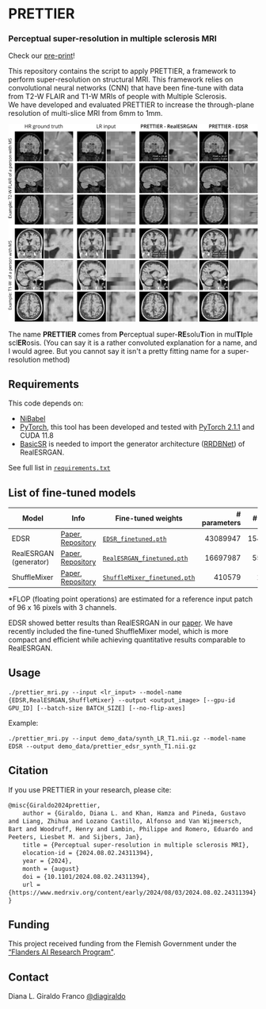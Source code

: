 # PRETTIER

### Perceptual super-resolution in multiple sclerosis MRI
Check our [pre-print](https://www.medrxiv.org/content/10.1101/2024.08.02.24311394v1)!

This repository contains the script to apply PRETTIER, a framework to perform super-resolution on structural MRI. This framework relies on convolutional neural networks (CNN) that have been fine-tune with data from T2-W FLAIR and T1-W MRIs of people with Multiple Sclerosis.  
We have developed and evaluated PRETTIER to increase the through-plane resolution of multi-slice MRI from 6mm to 1mm.

<img src="figures/example_simulatedLR.png?raw=True" width="800px" style="margin:0px 0px"/>

The name **PRETTIER** comes from **P**erceptual super-**RE**solu**T**ion in mul**TI**ple scl**ER**osis. (You can say it is a rather convoluted explanation for a name, and I would agree. But you cannot say it isn't a pretty fitting name for a super-resolution method)

## Requirements

This code depends on:
- [NiBabel](https://nipy.org/nibabel/) 
- [PyTorch](https://pytorch.org/), this tool has been developed and tested with [PyTorch 2.1.1](https://pytorch.org/get-started/previous-versions/#v211) and CUDA 11.8
- [BasicSR](https://github.com/XPixelGroup/BasicSR) is needed to import the generator architecture ([RRDBNet](https://basicsr.readthedocs.io/en/latest/api/basicsr.archs.rrdbnet_arch.html#basicsr.archs.rrdbnet_arch.RRDBNet)) of RealESRGAN.

See full list in [`requirements.txt`](requirements.txt)

## List of fine-tuned models

| Model | Info | Fine-tuned weights | # parameters | # FLOP |
| --- | ----------- | --- | ---: | ---: |
| EDSR | [Paper](https://arxiv.org/abs/1707.02921), [Repository](https://github.com/sanghyun-son/EDSR-PyTorch/) | [`EDSR_finetuned.pth`](https://drive.google.com/file/d/13E-EKIdHW6QyrZiLE8WvvDcJ1vnP9RgS/view?usp=drive_link) | 43089947 | 154.82B |
| RealESRGAN (generator) | [Paper](https://arxiv.org/abs/2107.10833), [Repository](https://github.com/xinntao/Real-ESRGAN) | [`RealESRGAN_finetuned.pth`](https://drive.google.com/file/d/15xWVa7C4IISiMlXIdee2yjjZne2dufJh/view?usp=drive_link) | 16697987 | 55.11B |
| ShuffleMixer | [Paper](https://arxiv.org/abs/2205.15175), [Repository](https://github.com/sunny2109/ShuffleMixer) | [`ShuffleMixer_finetuned.pth`](https://drive.google.com/file/d/1sg2P2SNIW-efGflzYCHlWcRUuzjsSYTd/view?usp=drive_link) | 410579 | 1.49B


*FLOP (floating point operations) are estimated for a reference input patch of 96 x 16 pixels with 3 channels.

EDSR showed better results than RealESRGAN in our [paper](https://www.medrxiv.org/content/10.1101/2024.08.02.24311394v1). We have recently included the fine-tuned ShuffleMixer model, which is more compact and efficient while achieving quantitative results comparable to RealESRGAN.

## Usage

```
./prettier_mri.py --input <lr_input> --model-name {EDSR,RealESRGAN,ShuffleMixer} --output <output_image> [--gpu-id GPU_ID] [--batch-size BATCH_SIZE] [--no-flip-axes]
```

Example:
```
./prettier_mri.py --input demo_data/synth_LR_T1.nii.gz --model-name EDSR --output demo_data/prettier_edsr_synth_T1.nii.gz
```

## Citation

If you use PRETTIER in your research, please cite:

```
@misc{Giraldo2024prettier,
    author = {Giraldo, Diana L. and Khan, Hamza and Pineda, Gustavo and Liang, Zhihua and Lozano Castillo, Alfonso and Van Wijmeersch, Bart and Woodruff, Henry and Lambin, Philippe and Romero, Eduardo and Peeters, Liesbet M. and Sijbers, Jan},
    title = {Perceptual super-resolution in multiple sclerosis MRI},
    elocation-id = {2024.08.02.24311394},
    year = {2024},
    month = {august}
    doi = {10.1101/2024.08.02.24311394},
    url = {https://www.medrxiv.org/content/early/2024/08/03/2024.08.02.24311394}
}
```

## Funding

This project received funding from the Flemish Government under the [“Flanders AI Research Program"](https://www.flandersairesearch.be/en).

## Contact

Diana L. Giraldo Franco [@diagiraldo](https://github.com/diagiraldo)

